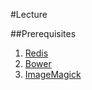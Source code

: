 #Lecture

##Prerequisites

1. [Redis](http://redis.io/)
2. [Bower](http://bower.io/)
3. [ImageMagick](http://www.imagemagick.org/script/index.php)
